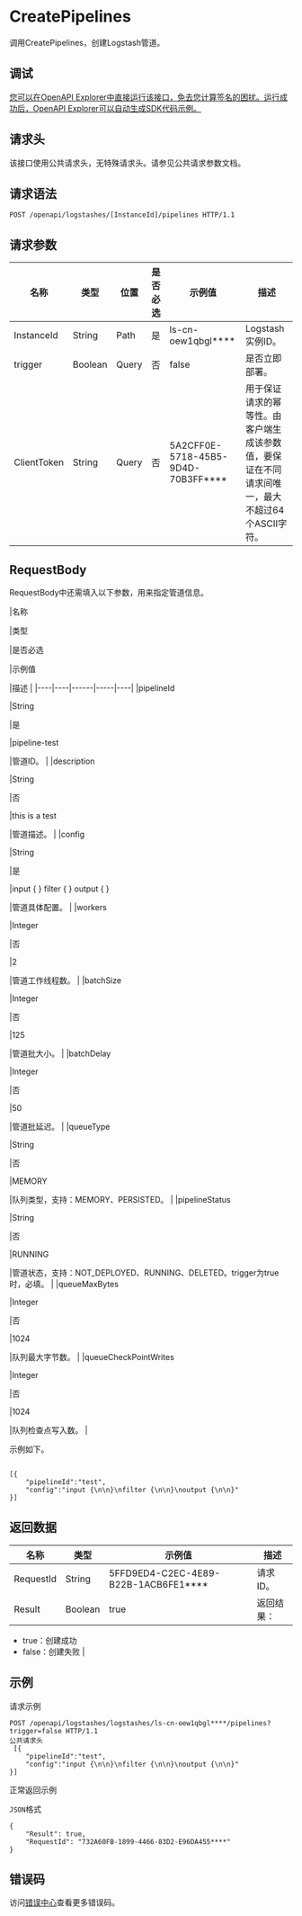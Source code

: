 # CreatePipelines

调用CreatePipelines，创建Logstash管道。

## 调试

[您可以在OpenAPI Explorer中直接运行该接口，免去您计算签名的困扰。运行成功后，OpenAPI Explorer可以自动生成SDK代码示例。](https://api.aliyun.com/#product=elasticsearch&api=CreatePipelines&type=ROA&version=2017-06-13)

## 请求头

该接口使用公共请求头，无特殊请求头。请参见公共请求参数文档。

## 请求语法

```
POST /openapi/logstashes/[InstanceId]/pipelines HTTP/1.1
```

## 请求参数

|名称|类型|位置|是否必选|示例值|描述|
|--|--|--|----|---|--|
|InstanceId|String|Path|是|ls-cn-oew1qbgl\*\*\*\*|Logstash实例ID。 |
|trigger|Boolean|Query|否|false|是否立即部署。 |
|ClientToken|String|Query|否|5A2CFF0E-5718-45B5-9D4D-70B3FF\*\*\*\*|用于保证请求的幂等性。由客户端生成该参数值，要保证在不同请求间唯一，最大不超过64个ASCII字符。 |

## RequestBody

RequestBody中还需填入以下参数，用来指定管道信息。

|名称

|类型

|是否必选

|示例值

|描述 |
|----|----|------|-----|----|
|pipelineId

|String

|是

|pipeline-test

|管道ID。 |
|description

|String

|否

|this is a test

|管道描述。 |
|config

|String

|是

|input \{ \} filter \{ \} output \{ \}

|管道具体配置。 |
|workers

|Integer

|否

|2

|管道工作线程数。 |
|batchSize

|Integer

|否

|125

|管道批大小。 |
|batchDelay

|Integer

|否

|50

|管道批延迟。 |
|queueType

|String

|否

|MEMORY

|队列类型，支持：MEMORY、PERSISTED。 |
|pipelineStatus

|String

|否

|RUNNING

|管道状态，支持：NOT\_DEPLOYED、RUNNING、DELETED。trigger为true时，必填。 |
|queueMaxBytes

|Integer

|否

|1024

|队列最大字节数。 |
|queueCheckPointWrites

|Integer

|否

|1024

|队列检查点写入数。 |

示例如下。

```

[{
    "pipelineId":"test",
    "config":"input {\n\n}\nfilter {\n\n}\noutput {\n\n}"
}]

```

## 返回数据

|名称|类型|示例值|描述|
|--|--|---|--|
|RequestId|String|5FFD9ED4-C2EC-4E89-B22B-1ACB6FE1\*\*\*\*|请求ID。 |
|Result|Boolean|true|返回结果：

 -   true：创建成功
-   false：创建失败 |

## 示例

请求示例

```
POST /openapi/logstashes/logstashes/ls-cn-oew1qbgl****/pipelines?trigger=false HTTP/1.1
公共请求头
 [{
    "pipelineId":"test",
    "config":"input {\n\n}\nfilter {\n\n}\noutput {\n\n}"
}]
```

正常返回示例

`JSON`格式

```
{
	"Result": true,
	"RequestId": "732A60FB-1899-4466-83D2-E96DA455****"
}
```

## 错误码

访问[错误中心](https://error-center.aliyun.com/status/product/elasticsearch)查看更多错误码。

